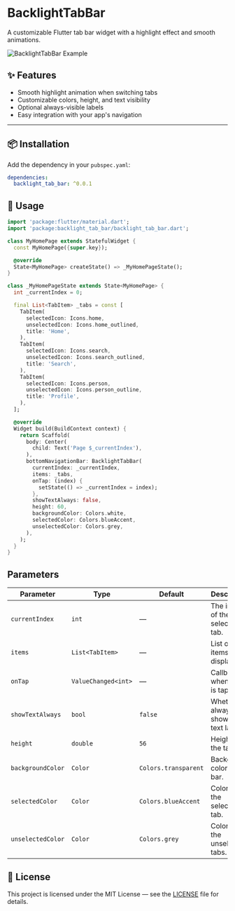 # BacklightTabBar

A customizable Flutter tab bar widget with a highlight effect and smooth animations.

![BacklightTabBar Example](https://via.placeholder.com/800x200.png?text=BacklightTabBar+Preview) <!-- Можно заменить на свой скрин -->

## ✨ Features
- Smooth highlight animation when switching tabs
- Customizable colors, height, and text visibility
- Optional always-visible labels
- Easy integration with your app's navigation

---

## 📦 Installation

Add the dependency in your `pubspec.yaml`:

```yaml
dependencies:
  backlight_tab_bar: ^0.0.1
```

## 🚀 Usage

```dart
import 'package:flutter/material.dart';
import 'package:backlight_tab_bar/backlight_tab_bar.dart';

class MyHomePage extends StatefulWidget {
  const MyHomePage({super.key});

  @override
  State<MyHomePage> createState() => _MyHomePageState();
}

class _MyHomePageState extends State<MyHomePage> {
  int _currentIndex = 0;

  final List<TabItem> _tabs = const [
    TabItem(
      selectedIcon: Icons.home,
      unselectedIcon: Icons.home_outlined,
      title: 'Home',
    ),
    TabItem(
      selectedIcon: Icons.search,
      unselectedIcon: Icons.search_outlined,
      title: 'Search',
    ),
    TabItem(
      selectedIcon: Icons.person,
      unselectedIcon: Icons.person_outline,
      title: 'Profile',
    ),
  ];

  @override
  Widget build(BuildContext context) {
    return Scaffold(
      body: Center(
        child: Text('Page $_currentIndex'),
      ),
      bottomNavigationBar: BacklightTabBar(
        currentIndex: _currentIndex,
        items: _tabs,
        onTap: (index) {
          setState(() => _currentIndex = index);
        },
        showTextAlways: false,
        height: 60,
        backgroundColor: Colors.white,
        selectedColor: Colors.blueAccent,
        unselectedColor: Colors.grey,
      ),
    );
  }
}
```
## Parameters

| Parameter         | Type                | Default              | Description                            |
| ----------------- | ------------------- | -------------------- | -------------------------------------- |
| `currentIndex`    | `int`               | —                    | The index of the selected tab.         |
| `items`           | `List<TabItem>`     | —                    | List of tab items to display.          |
| `onTap`           | `ValueChanged<int>` | —                    | Callback when a tab is tapped.         |
| `showTextAlways`  | `bool`              | `false`              | Whether to always show the text label. |
| `height`          | `double`            | `56`                 | Height of the tab bar.                 |
| `backgroundColor` | `Color`             | `Colors.transparent` | Background color of the bar.           |
| `selectedColor`   | `Color`             | `Colors.blueAccent`  | Color for the selected tab.            |
| `unselectedColor` | `Color`             | `Colors.grey`        | Color for the unselected tabs.         |


## 📝 License

This project is licensed under the MIT License — see the [LICENSE](LICENSE) file for details.
